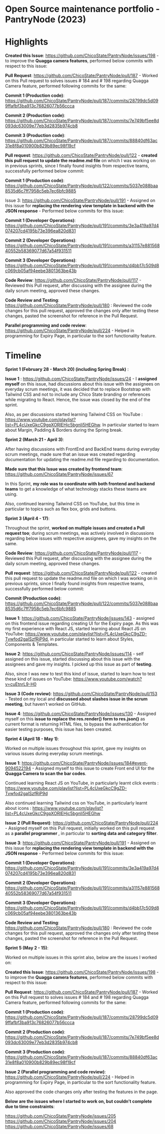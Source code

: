 # Open Source maintenance portfolio - PantryNode (2023)

# Highlights

**Created this Issue**: https://github.com/ChicoState/PantryNode/issues/198 - to improve the **Quagga camera features**, performed below commits with respect to this issue:

**Pull Request**: https://github.com/ChicoState/PantryNode/pull/187 - Worked on this Pull request to solves issues # 184 and # 198 regarding Quagga Camera feature, performed following commits for the same:

**Commit 1 (Production code)**: https://github.com/ChicoState/PantryNode/pull/187/commits/28799dc5d099ffafbf3ba913c76826077b56ccca 

**Commit 2 (Production code)**: https://github.com/ChicoState/PantryNode/pull/187/commits/7e749bf5ee8d093dc63009e77eb3d2835b974cb8 

**Commit 3 (Production code)**: https://github.com/ChicoState/PantryNode/pull/187/commits/88840df63ac31e8f8a010900b829b89ec98f19cf 

**Pull request**: https://github.com/ChicoState/PantryNode/pull/122 - **created this pull request to update the readme.md file** on which I was working on in previous sprints, since I finally found insights from respective teams, successfully performed below commit:

**Commit 1 (Production code)**: https://github.com/ChicoState/PantryNode/pull/122/commits/5037e088baa8535d6c7ff7958c5eb7ec6bfc9885 

Issue 3: https://github.com/ChicoState/PantryNode/pull/191 - Assigned on this issue for **replacing the rendering view template in backend with the JSON response** - Performed below commits for this issue:

**Commit 1 (Developer Operations)**: https://github.com/ChicoState/PantryNode/pull/191/commits/3e3a419a97d4074207cd4195b73e396ea820d831

**Commit 2 (Developer Operations)**: https://github.com/ChicoState/PantryNode/pull/191/commits/a31157e88156840552b58369077d67a54f931511 

**Commit 3 (Developer Operations)**: https://github.com/ChicoState/PantryNode/pull/191/commits/d4bb17c509d8c069cb05af94eebe3801363be43b 

**Code Review**: https://github.com/ChicoState/PantryNode/pull/117 - Reviewed this Pull request, after discussing with the assignee during the daily scrum meeting, approved these changes.

**Code Review and Testing**: https://github.com/ChicoState/PantryNode/pull/180 : Reviewed the code changes for this pull request, approved the changes only after testing these changes, pasted the screenshot for reference in the Pull Request.

**Parallel programming and code review**: https://github.com/ChicoState/PantryNode/pull/224 - Helped in programming for Expiry Page, in particular to the sort functionality feature.

# Timeline

**Sprint 1 (February 28 - March 20)
(including Spring Break)** : 

**Issue 1** : https://github.com/ChicoState/PantryNode/issues/24 - I **assigned myself** on this issue, had discussions about this issue with the assignees on everyday scrum meetings, it was decided that to replace Bootstrap with Tailwind CSS and not to include any Chico State branding or references while migrating to React. Hence, the issue was closed by the end of the sprint. 

Also, as per discussions started learning Tailwind CSS on YouTube : https://www.youtube.com/playlist?list=PL4cUxeGkcC9gpXORlEHjc5bgnIi5HEGhw. In particular started to learn about Margin, Padding & Borders during the Spring break.

**Sprint 2 (March 21 - April 3)**:

After having discussions with FrontEnd and BackEnd teams during everyday scrum meetings, made sure that an issue was created regarding documentation for updating the readme.md file regarding to documentation.

**Made sure that this Issue was created by frontend team**: https://github.com/ChicoState/PantryNode/issues/67

In this Sprint, **my role was to coordinate with both frontend and backend teams** to get a knowledge of what technology stacks these teams are using.

Also, continued learning Tailwind CSS on YouTube, but this time in particular to topics such as flex box, grids and buttons.

**Sprint 3 (April 4 - 17)**:

Throughout the sprint, **worked on multiple issues and created a Pull request too**; during scrum meetings, was actively involved in discussions regarding below issues with respective assignees, gave my insights on the same. 

**Code Review**: https://github.com/ChicoState/PantryNode/pull/117 - Reviewed this Pull request, after discussing with the assignee during the daily scrum meeting, approved these changes.

**Pull request**: https://github.com/ChicoState/PantryNode/pull/122 - created this pull request to update the readme.md file on which I was working on in previous sprints, since I finally found insights from respective teams, successfully performed below commit:

**Commit (Production code)**: https://github.com/ChicoState/PantryNode/pull/122/commits/5037e088baa8535d6c7ff7958c5eb7ec6bfc9885 

**Issue 1**: https://github.com/ChicoState/PantryNode/issues/143 - assigned on this frontend issue regarding creating UI for the Expiry page. As this was my first experience with React JS, started learning about React JS on YouTube: https://www.youtube.com/playlist?list=PL4cUxeGkcC9gZD-Tvwfod2gaISzfRiP9d, in particular started to learn about Styles, Components & Templates.

**Issue 2**: https://github.com/ChicoState/PantryNode/issues/114 - self assigned on this issue, started discussing about this issue with the assignees and gave my insights. I picked up this issue as part of **testing**.

Also, since I was new to test this kind of issue, started to learn how to test these kind of issues on YouTube: https://www.youtube.com/watch?v=cuEtnrL9-H0

**Issue 3 (Code review)**: https://github.com/ChicoState/PantryNode/pull/153 - Tested on my local and **discussed about slashes issue in the scrum meeting**, but haven’t worked on GitHub.

**Issue 4**: https://github.com/ChicoState/PantryNode/issues/130 - Assigned myself on this **issue to replace the res.render() form to res.json()** as current format is returning HTML files, to bypass the authentication for easier testing purposes, this issue has been created.

**Sprint 4 (April 18 - May 1)**:

Worked on multiple issues throughout this sprint, gave my insights on various issues during everyday scrum meetings. 

**Issue 1**: https://github.com/ChicoState/PantryNode/issues/184#event-9094522194 - Assigned myself to this issue to create Front end UI for the **Quagga Camera to scan the bar codes**.

Continued learning React JS on YouTube, in particularly learnt click events : https://www.youtube.com/playlist?list=PL4cUxeGkcC9gZD-Tvwfod2gaISzfRiP9d 

Also continued learning Tailwind css on YouTube, in particularly learnt about icons : https://www.youtube.com/playlist?list=PL4cUxeGkcC9gpXORlEHjc5bgnIi5HEGhw 

**Issue 2 (Pull Request)**: https://github.com/ChicoState/PantryNode/pull/224 - Assigned myself on this Pull request, initially worked on this pull request as a **parallel programmer** , in particular to **sorting data and category filter**.

**Issue 3**: https://github.com/ChicoState/PantryNode/pull/191 - Assigned on this issue for **replacing the rendering view template in backend with the JSON response** - Performed below commits for this issue:

**Commit 1 (Developer Operations)**: https://github.com/ChicoState/PantryNode/pull/191/commits/3e3a419a97d4074207cd4195b73e396ea820d831

**Commit 2 (Developer Operations)**: https://github.com/ChicoState/PantryNode/pull/191/commits/a31157e88156840552b58369077d67a54f931511 

**Commit 3 (Developer Operations)**: https://github.com/ChicoState/PantryNode/pull/191/commits/d4bb17c509d8c069cb05af94eebe3801363be43b 

**Code Review and Testing**: https://github.com/ChicoState/PantryNode/pull/180 : Reviewed the code changes for this pull request, approved the changes only after testing these changes, pasted the screenshot for reference in the Pull Request.

**Sprint 5 (May 2 - 15)**:

Worked on multiple issues in this sprint also, below are the issues I worked on:

**Created this Issue**: https://github.com/ChicoState/PantryNode/issues/198 - to improve the **Quagga camera features**, performed below commits with respect to this issue:

**Pull Request**: https://github.com/ChicoState/PantryNode/pull/187 - Worked on this Pull request to solves issues # 184 and # 198 regarding Quagga Camera feature, performed following commits for the same:

**Commit 1 (Production code)**: https://github.com/ChicoState/PantryNode/pull/187/commits/28799dc5d099ffafbf3ba913c76826077b56ccca 

**Commit 2 (Production code)**: https://github.com/ChicoState/PantryNode/pull/187/commits/7e749bf5ee8d093dc63009e77eb3d2835b974cb8 

**Commit 3 (Production code)**: https://github.com/ChicoState/PantryNode/pull/187/commits/88840df63ac31e8f8a010900b829b89ec98f19cf 

**Issue 2 (Parallel programming and code review)**: https://github.com/ChicoState/PantryNode/pull/224 - Helped in programming for Expiry Page, in particular to the sort functionality feature.

Also approved the code changes only after testing the features in the page.

**Below are the issues where I started to work on, but couldn’t complete due to time constraints**:

https://github.com/ChicoState/PantryNode/issues/205
https://github.com/ChicoState/PantryNode/issues/204
https://github.com/ChicoState/PantryNode/issues/68
